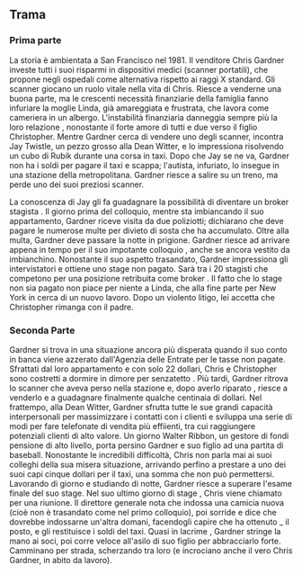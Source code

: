 ## Trama
### Prima parte
La storia è ambientata a San Francisco nel 1981. Il venditore Chris Gardner investe tutti i suoi risparmi in dispositivi medici (scanner portatili), che propone negli ospedali come alternativa rispetto ai raggi X standard. Gli scanner giocano un ruolo vitale nella vita di Chris. Riesce a venderne una buona parte, ma le crescenti necessità finanziarie della famiglia fanno infuriare la moglie Linda, già amareggiata e frustrata, che lavora come cameriera in un albergo. L'instabilità finanziaria danneggia sempre più la loro relazione , nonostante il forte amore di tutti e due verso il figlio Christopher.
Mentre Gardner cerca di vendere uno degli scanner, incontra Jay Twistle, un pezzo grosso alla Dean Witter, e lo impressiona risolvendo un cubo di Rubik durante una corsa in taxi. Dopo che Jay se ne va, Gardner non ha i soldi per pagare il taxi e scappa; l'autista, infuriato, lo insegue in una stazione della metropolitana. Gardner riesce a salire su un treno, ma perde uno dei suoi preziosi scanner.

La conoscenza di Jay gli fa guadagnare la possibilità di diventare un broker stagista . Il giorno prima del colloquio, mentre sta imbiancando il suo appartamento, Gardner riceve visita da due poliziotti; dichiarano che deve pagare le numerose multe per divieto di sosta che ha accumulato. Oltre alla multa, Gardner deve passare la notte in prigione. Gardner riesce ad arrivare appena in tempo per il suo impotante colloquio , anche se ancora vestito da imbianchino. Nonostante il suo aspetto trasandato, Gardner impressiona gli intervistatori e ottiene uno stage non pagato. Sarà tra i 20 stagisti che competono per una posizione retribuita come broker . Il fatto che lo stage non sia pagato non piace per niente a Linda, che alla fine parte per New York in cerca di un nuovo lavoro. Dopo un violento litigo, lei accetta che Christopher rimanga con il padre.

### Seconda Parte
Gardner si trova in una situazione ancora più disperata quando il suo conto in banca viene azzerato dall'Agenzia delle Entrate per le tasse non pagate. Sfrattati dal loro appartamento e con solo 22 dollari, Chris e Christopher sono costretti a dormire in dimore per senzatetto . Più tardi, Gardner ritrova lo scanner che aveva perso nella stazione e, dopo averlo riparato , riesce a venderlo e a guadagnare finalmente qualche centinaia di dollari. Nel frattempo, alla Dean Witter, Gardner sfrutta tutte le sue grandi capacità interpersonali per massimizzare i contatti con i clienti e sviluppa una serie di modi per fare telefonate di vendita più effiienti, tra cui raggiungere potenziali clienti di alto valore. Un giorno Walter Ribbon, un gestore di fondi pensione di alto livello, porta persino Gardner e suo figlio ad una partita di baseball. Nonostante le incredibili difficoltà, Chris non parla mai ai suoi colleghi della sua misera situazione, arrivando perfino a prestare a uno dei suoi capi cinque dollari per il taxi, una somma che non può permettersi. Lavorando di giorno e studiando di notte, Gardner riesce a superare l'esame finale del suo stage.
Nel suo ultimo giorno di stage , Chris viene chiamato per una riunione. Il direttore generale nota che indossa una camicia nuova (cioè non è trasandato come nel primo colloquio), poi sorride e dice che dovrebbe indossarne un'altra domani, facendogli capire che ha ottenuto _ il posto, e gli restituisce i soldi del taxi. Quasi in lacrime , Gardner stringe la mano ai soci, poi corre veloce all'asilo di suo figlio per abbracciarlo forte. Camminano per strada, scherzando tra loro (e incrociano anche il vero Chris Gardner, in abito da lavoro).